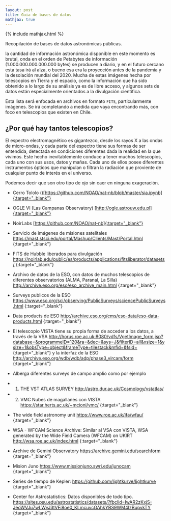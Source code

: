 ```yaml
---
layout: post
title: Guia de bases de datos
mathjax: true
---
```

{% include mathjax.html %} 

Recopilación de bases de datos astronómicas públicas.

la cantidad de información astronómica disponible en este momento es brutal, onda en el orden de Petabytes de información (1.000.000.000.000.000 bytes) se producen a diario, y en el futuro cercano esta tasa irá al alza, o bueno esa era la proyección antes de la pandemia y la desolación mundial del 2020. Mucha de estas imágenes hecha por telescopios en Tierra y el espacio, como la información que ha sido obtenido a lo largo de su análisis ya es de libre acceso, y algunos sets de datos están especialmente orientados a la divulgación científica.

Esta lista será enfocada en archivos en formato $\mathtt{FITS}$, particularmente imágenes. Se irá completando a medida que vaya encontrando más, con foco en telescopios que existen en Chile.

## ¿Por qué hay tantos telescopios? 

El espectro electromagnético es gigantezco, desde los rayos X a las ondas de micro-ondas, y cada parte del espectro tiene sus formas de ser entendida, detectada en condiciones diferentes dada la realidad en la que vivimos. Este hecho inevitablemente conduce a tener muchos telescopios, cada uno con sus usos, datos y mañas. Cada uno de ellos posee diferentes instrumentos ópticos que manipulan o filtran la radiación que proviente de cualquier punto de interés en el universo.

Podemos decir que son otro tipo de ojo sin caer en ninguna exageración.

* Cerro Tololo ()[https://github.com/NOAO/nat-nb/blob/master/sia.ipynb]{:target="_blank"}

* OGLE VI (Las Campanas Observatory) [http://ogle.astrouw.edu.pl]{:target="_blank"}

* NoirLabs [https://github.com/NOAO/nat-nb]{:target="_blank"}

* Servicio de imágenes de misiones satelitales https://mast.stsci.edu/portal/Mashup/Clients/Mast/Portal.html {:target="_blank"}

* FITS de Hubble liberados para divulgación https://noirlab.edu/public/es/products/applications/fitsliberator/datasets/ {:target="_blank"}

* Archivo de datos de la ESO, con datos de muchos telescopios de diferentes observatorios (ALMA, Paranal, La Silla)
http://archive.eso.org/eso/eso_archive_main.html {:target="_blank"}

* Surveys publicos de la ESO https://www.eso.org/sci/observing/PublicSurveys/sciencePublicSurveys.html {:target="_blank"}

* Data products de ESO http://archive.eso.org/cms/eso-data/eso-data-products.html {:target="_blank"}

* El telescopio VISTA tiene su propia forma de acceder a los datos,
a través de la VSA http://horus.roe.ac.uk:8080/vdfs/VgetImage_form.jsp?database=&programmeID=120&ra=&dec=&sys=J&filterID=all&xsize=1&ysize=1&obsType=object&frameType=tilestack&mfid=&fsid=  {:target="_blank"} y la interfaz de la ESO http://archive.eso.org/wdb/wdb/adp/phase3_vircam/form {:target="_blank"}

* Alberga diferentes surveys de campo amplio como por ejemplo

* 1. THE VST ATLAS SURVEY http://astro.dur.ac.uk/Cosmology/vstatlas/ 
* 2. VMC Nubes de magallanes con VISTA https://star.herts.ac.uk/~mcioni/vmc/ {:target="_blank"}

* The wide field astronomy unit https://www.roe.ac.uk/ifa/wfau/ {:target="_blank"}

* WSA - WFCAM Science Archive: Similar al VSA con VISTA, WSA  generated by the Wide Field Camera (WFCAM) on UKIRT http://wsa.roe.ac.uk/index.html {:target="_blank"}

* Archive de Gemini Observatory
https://archive.gemini.edu/searchform {:target="_blank"}

* Mision Juno
https://www.missionjuno.swri.edu/junocam {:target="_blank"}

* Series de tiempo de Kepler:
https://github.com/lightkurve/lightkurve {:target="_blank"}

* Center for Astrostatistics: Datos disponibles de todo tipo.
https://sites.psu.edu/astrostatistics/datasets/?fbclid=IwAR2zKxjS-JeoWVJu7wLWyJ3tVFi8oe0_KLmcuvcGAhkYBS9WM4IzBupvkTY {:target="_blank"}






